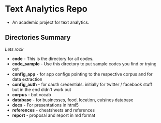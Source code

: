 # Text Analytics Repo

* An academic project for text analytics.

## Directories Summary

*Lets rock*

* **code** - This is the directory for all codes.
* **code_sample** - Use this directory to put sample codes you find or trying out
* **config_app** - for app configs pointing to the respective corpus and for data extraction
* **config_auth** - for oauth credentials. initially for twitter / facebook stuff but in the end didn't work out
* **corpus** - bot vocab
* **database** - for businesses, food, location, cuisines database
* **docs** - For presentations in html5
* **references** - cheatsheets and references
* **report** - proposal and report in md format
